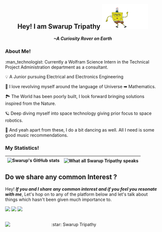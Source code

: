 <div align = center>
 <h2>Hey! I am Swarup Tripathy <img src = "https://github.com/Curovearth/Curovearth/blob/main/Img/spongebob.gif" width=150 height=80></h2>
 <p><i><b>~A Curiosity Rover on Earth</b></i></p>
</div>

<!-- <div align=center> -->
<div>
 <h3>About Me! </h3>
<!--  <ul>
  <li> :man_technologist: Currently a Wolfram Science Intern in the Technical Project Administration department as a consultant.</li>
  <li> :bulb:  A Junior pursuing Electrical and Electronics Engineering</li>
  <li> :book: I love revolving myself around the language of Universe ➡ Mathematics.</b></li>
  <li> :national_park: The World has been poorly built, I look forward bringing solutions inspired from the Nature.</li>
  <li> :ringed_planet: Deep diving myself into space technology giving prior focus to space robotics.</li>
  <li> :musical_note: And yeah apart from these, I do a bit dancing as well. All I need is some good music recommendations.</li>
 </ul> -->
 :man_technologist: Currently a Wolfram Science Intern in the Technical Project Administration department as a consultant.
 
 :bulb:  A Junior pursuing Electrical and Electronics Engineering
 
 :book: I love revolving myself around the language of Universe ➡ Mathematics.
 
 :national_park: The World has been poorly built, I look forward bringing solutions inspired from the Nature.
 
 :ringed_planet: Deep diving myself into space technology giving prior focus to space robotics.
 
 :musical_note: And yeah apart from these, I do a bit dancing as well. All I need is some good music recommendations.
</div>

<!--  | <a href="https://www.wolframcloud.com/obj/swarupt/song-recommendation">Let's Recommend Swarup some good songs</a><br><br>Would hardly take a minute | <a href="https://www.wolframcloud.com/obj/swarupt/song-recommendation"><img align="center" src="https://github.com/Curovearth/Curovearth/blob/main/Img/music.gif" width=600 height=350/></a>  |
 | ------------- | ------------- | -->

<div>
 <h3>My Statistics!</h3>
 
| ![Swarup's GitHub stats](https://github-readme-stats.vercel.app/api?username=Curovearth&count_private=true&hide_border=true&include_all_commits=true) | <img align="center" src="https://github-readme-stats.vercel.app/api/top-langs/?username=Curovearth&hide=javascript,HTML,CSS&layout=compact&hide_border=True" alt="What all Swarup Tripathy speaks"/>|
| ------------- | ------------- |

</div>
<h2>Do we share any common Interest ?</h2>
<p>Hey! <b><i>If you and I share any common interest and if you feel you resonate with me</i></b>, Let's hop on to any of the platform below and let's talk about things which hasn't been given much importance to.</p>
<p><a href="https://discord.com/channels/718336604887973939"><img src="https://img.shields.io/badge/Discord-7289DA?style=for-the-badge&logo=discord&logoColor=white"></a>
 <a href= "https://www.linkedin.com/in/swarup-tripathy-quantangled/"><img src="https://img.shields.io/badge/LinkedIn-0077B5?style=for-the-badge&logo=linkedin&logoColor=white"></a>
 <a href= "https://twitter.com/Curovearth"><img src="https://img.shields.io/badge/Twitter-1DA1F2?style=for-the-badge&logo=twitter&logoColor=white"></a>
</p>
<br>
</div>
:star: Swarup Tripathy
<img src='https://img.shields.io/badge/Swarup%20Portfolio-f70000?style=for-the-badge&logoColor=white' align=left width=150>

